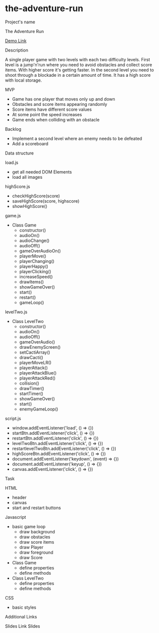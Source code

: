 # the-adventure-run

Project's name

The Adventure Run

[Demo Link](https://tammidnight.github.io/the-adventure-run/)

Description

A single player game with two levels with each two difficulty levels.
First level is a jump'n'run where you need to avoid obstacles and collect score items. With higher score it's getting faster.
In the second level you need to shoot through a blockade in a certain amount of time.
It has a high score with local storage.

MVP

- Game has one player that moves only up and down
- Obstacles and score items appearing randomly
- Score items have different score values
- At some point the speed increases
- Game ends when colliding with an obstacle

Backlog

- Implement a second level where an enemy needs to be defeated
- Add a scoreboard

Data structure

load.js

- get all needed DOM Elements
- load all images

highScore.js

- checkHighScore(score)
- saveHighScore(score, highscore)
- showHighScore()

game.js

- Class Game
  - constructor()
  - audioOn()
  - audioChange()
  - audioOff()
  - gameOverAudioOn()
  - playerMove()
  - playerChanging()
  - playerHappy()
  - playerClicking()
  - increaseSpeed()
  - drawItems()
  - showGameOver()
  - start()
  - restart()
  - gameLoop()

levelTwo.js

- Class LevelTwo
  - constructor()
  - audioOn()
  - audioOff()
  - gameOverAudio()
  - drawEnemyScreen()
  - setCactiArray()
  - drawCacti()
  - playerMoveLR()
  - playerAttack()
  - playerAttackBlue()
  - playerAttackRed()
  - collision()
  - drawTimer()
  - startTimer()
  - showGameOver()
  - start()
  - enemyGameLoop()

script.js

- window.addEventListener('load', () => {})
- startBtn.addEventListener('click', () => {})
- restartBtn.addEventListener('click', () => {})
- levelTwoBtn.addEventListener('click', () => {})
- restartlevelTwoBtn.addEventListener('click', () => {})
- highScoreBtn.addEventListener('click', () => {})
- document.addEventListener('keydown', (event) => {})
- document.addEventListener('keyup', () => {})
- canvas.addEventListener('click', () => {})

Task

HTML

- header
- canvas
- start and restart buttons

Javascript

- basic game loop
  - draw background
  - draw obstacles
  - draw score items
  - draw Player
  - draw foreground
  - draw Score
- Class Game
  - define properties
  - define methods
- Class LevelTwo
  - define properties
  - define methods

CSS

- basic styles

Additional Links

Slides
Link Slides
